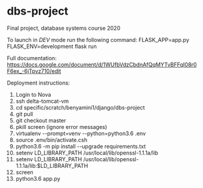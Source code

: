 # dbs-project
Final project, database systems course 2020

To launch in *DEV* mode run the following command:
FLASK_APP=app.py FLASK_ENV=development flask run

Full documentation: https://docs.google.com/document/d/1WUfbVdzCbdnAfQqMYTvBFFqI08r0F6ex_-6jTpvz710/edit

Deployment instructions:
1) Login to Nova
3) ssh delta-tomcat-vm
4) cd specific/scratch/benyamini1/django/dbs-project
5) git pull
6) git checkout master
7) pkill screen (ignore error messages)
8) virtualenv --prompt=venv --python=python3.6 .env
9) source .env/bin/activate.csh
10) python3.6 -m pip install --upgrade requirements.txt
11) setenv LD_LIBRARY_PATH /usr/local/lib/openssl-1.1.1a/lib
12) setenv LD_LIBRARY_PATH /usr/local/lib/openssl-1.1.1a/lib:$LD_LIBRARY_PATH
13) screen
14) python3.6 app.py

